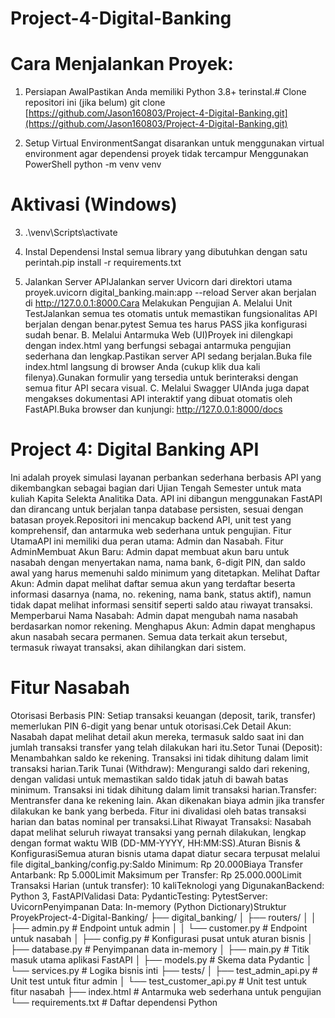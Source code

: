 # Project-4-Digital-Banking

# Cara Menjalankan Proyek:

1. Persiapan AwalPastikan Anda memiliki Python 3.8+ terinstal.# Clone repositori ini (jika belum)
git clone [https://github.com/Jason160803/Project-4-Digital-Banking.git](https://github.com/Jason160803/Project-4-Digital-Banking.git)

2. Setup Virtual EnvironmentSangat disarankan untuk menggunakan virtual environment agar dependensi proyek tidak tercampur
Menggunakan PowerShell
python -m venv venv

# Aktivasi (Windows)
3. .\venv\Scripts\activate

4. Instal Dependensi
Instal semua library yang dibutuhkan dengan satu perintah.pip install -r requirements.txt

5. Jalankan Server APIJalankan server Uvicorn dari direktori utama proyek.uvicorn digital_banking.main:app --reload
Server akan berjalan di http://127.0.0.1:8000.Cara Melakukan Pengujian
A. Melalui Unit TestJalankan semua tes otomatis untuk memastikan fungsionalitas API berjalan dengan benar.pytest
Semua tes harus PASS jika konfigurasi sudah benar.
B. Melalui Antarmuka Web (UI)Proyek ini dilengkapi dengan index.html yang berfungsi sebagai antarmuka pengujian sederhana dan lengkap.Pastikan server API sedang berjalan.Buka file index.html langsung di browser Anda (cukup klik dua kali filenya).Gunakan formulir yang tersedia untuk berinteraksi dengan semua fitur API secara visual.
C. Melalui Swagger UIAnda juga dapat mengakses dokumentasi API interaktif yang dibuat otomatis oleh FastAPI.Buka browser dan kunjungi: http://127.0.0.1:8000/docs



# Project 4: Digital Banking API
Ini adalah proyek simulasi layanan perbankan sederhana berbasis API yang dikembangkan sebagai bagian dari Ujian Tengah Semester untuk mata kuliah Kapita Selekta Analitika Data. 
API ini dibangun menggunakan FastAPI dan dirancang untuk berjalan tanpa database persisten, sesuai dengan batasan proyek.Repositori ini mencakup backend API, unit test yang komprehensif, dan antarmuka web sederhana untuk pengujian.
Fitur UtamaAPI ini memiliki dua peran utama: 
Admin dan Nasabah.
Fitur AdminMembuat Akun Baru: Admin dapat membuat akun baru untuk nasabah dengan menyertakan nama, nama bank, 6-digit PIN, dan saldo awal yang harus memenuhi saldo minimum yang ditetapkan.
Melihat Daftar Akun: Admin dapat melihat daftar semua akun yang terdaftar beserta informasi dasarnya (nama, no. rekening, nama bank, status aktif), namun tidak dapat melihat informasi sensitif seperti saldo atau riwayat transaksi.
Memperbarui Nama Nasabah: Admin dapat mengubah nama nasabah berdasarkan nomor rekening.
Menghapus Akun: Admin dapat menghapus akun nasabah secara permanen. Semua data terkait akun tersebut, termasuk riwayat transaksi, akan dihilangkan dari sistem.

# Fitur Nasabah

Otorisasi Berbasis PIN: Setiap transaksi keuangan (deposit, tarik, transfer) memerlukan PIN 6-digit yang benar untuk otorisasi.Cek Detail Akun: Nasabah dapat melihat detail akun mereka, termasuk saldo saat ini dan jumlah transaksi transfer yang telah dilakukan hari itu.Setor Tunai (Deposit): Menambahkan saldo ke rekening. Transaksi ini tidak dihitung dalam limit transaksi harian.Tarik Tunai (Withdraw): Mengurangi saldo dari rekening, dengan validasi untuk memastikan saldo tidak jatuh di bawah batas minimum. Transaksi ini tidak dihitung dalam limit transaksi harian.Transfer: Mentransfer dana ke rekening lain. Akan dikenakan biaya admin jika transfer dilakukan ke bank yang berbeda. Fitur ini divalidasi oleh batas transaksi harian dan batas nominal per transaksi.Lihat Riwayat Transaksi: Nasabah dapat melihat seluruh riwayat transaksi yang pernah dilakukan, lengkap dengan format waktu WIB (DD-MM-YYYY, HH:MM:SS).Aturan Bisnis & KonfigurasiSemua aturan bisnis utama dapat diatur secara terpusat melalui file digital_banking/config.py:Saldo Minimum: Rp 20.000Biaya Transfer Antarbank: Rp 5.000Limit Maksimum per Transfer: Rp 25.000.000Limit Transaksi Harian (untuk transfer): 10 kaliTeknologi yang DigunakanBackend: Python 3, FastAPIValidasi Data: PydanticTesting: PytestServer: UvicornPenyimpanan Data: In-memory (Python Dictionary)Struktur ProyekProject-4-Digital-Banking/
├── digital_banking/
│   ├── routers/
│   │   ├── admin.py        # Endpoint untuk admin
│   │   └── customer.py     # Endpoint untuk nasabah
│   ├── config.py           # Konfigurasi pusat untuk aturan bisnis
│   ├── database.py         # Penyimpanan data in-memory
│   ├── main.py             # Titik masuk utama aplikasi FastAPI
│   ├── models.py           # Skema data Pydantic
│   └── services.py         # Logika bisnis inti
├── tests/
│   ├── test_admin_api.py   # Unit test untuk fitur admin
│   └── test_customer_api.py  # Unit test untuk fitur nasabah
├── index.html              # Antarmuka web sederhana untuk pengujian
└── requirements.txt        # Daftar dependensi Python

